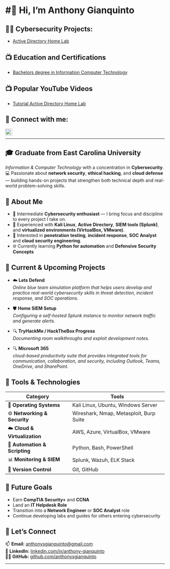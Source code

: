 <h1>#👋 Hi, I’m Anthony Gianquinto</h1>

<h2>👨‍💻 Cybersecurity Projects:</h2>

- [Active Directory Home Lab](https://github.com/anthonysgianquinto/Active-Directory-Lab)

<h2>📺 Education and Certifications</h2>

- [Bachelors degree in Information Computer Technology](https://www.certlink)

<h2>📺 Popular YouTube Videos</h2>

- [Tutorial Active Directory Home Lab](https://www.youtube.com/watch?v=a83ASGn_V_s)

<h2> 🤳 Connect with me:</h2>

[<img align="left" alt="JoshMadakor | LinkedIn" width="22px" src="https://cdn.jsdelivr.net/npm/simple-icons@v3/icons/linkedin.svg" />][linkedin]

[linkedin]: https://linkedin.com/in/anthony-gianquinto
<br>

---

## 🎓 **Graduate from East Carolina University**
*Information & Computer Technology* with a concentration in **Cybersecurity**.  
💻 Passionate about **network security**, **ethical hacking**, and **cloud defense** — building hands-on projects that strengthen both technical depth and real-world            problem-solving skills.

## 🔐 About Me

- 🧠 Intermediate **Cybersecurity enthusiast** — I bring focus and discipline to every project I take on.  
- 🧰 Experienced with **Kali Linux**, **Active Directory**, **SIEM tools (Splunk)**, and **virtualized environments (VirtualBox, VMware)**.  
- 🔎 Interested in **penetration testing**, **incident response**, **SOC Analyst** and **cloud security engineering**.  
- 🌐 Currently learning **Python for automation** and **Defensive Security Concepts** 

## 🚧 Current & Upcoming Projects

- ☁️ **Lets Defend**  
  *Online blue team simulation platform that helps users develop and practice real-world cybersecurity skills in threat detection, incident response, and SOC operations.*

- 🛡️ **Home SIEM Setup**  
  *Configuring a self-hosted Splunk instance to monitor network traffic and generate alerts.*

- 🔍 **TryHackMe / HackTheBox Progress**  
  *Documenting room walkthroughs and exploit development notes.*

- 🔍 **Microsoft 365**  
  *cloud-based productivity suite that provides integrated tools for communication, collaboration, and security, including Outlook, Teams, OneDrive, and SharePoint.*

## 🧰 Tools & Technologies

| Category | Tools |
|-----------|-------|
| 🧠 **Operating Systems** | Kali Linux, Ubuntu, Windows Server |
| ⚙️ **Networking & Security** | Wireshark, Nmap, Metasploit, Burp Suite |
| ☁️ **Cloud & Virtualization** | AWS, Azure, VirtualBox, VMware |
| 🔧 **Automation & Scripting** | Python, Bash, PowerShell |
| 📊 **Monitoring & SIEM** | Splunk, Wazuh, ELK Stack |
| 💾 **Version Control** | Git, GitHub |

## 🎯 Future Goals

- Earn **CompTIA Security+** and **CCNA**  
- Land an **IT Helpdesk Role**
- Transition into a **Network Engineer** or **SOC Analyst** role  
- Continue developing labs and guides for others entering cybersecurity  

## 🤝 Let’s Connect

📫 **Email:** [anthonysgianquinto@gmail.com](mailto:anthonysgianquinto@gmail.com)  
💼 **LinkedIn:** [linkedin.com/in/anthony-gianquinto](https://linkedin.com/in/anthony-gianquinto)  
🧑‍💻 **GitHub:** [github.com/anthonysgianquinto](https://github.com/anthonysgianquinto)

---
